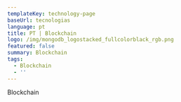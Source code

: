 ```yaml
---
templateKey: technology-page
baseUrl: tecnologias
language: pt
title: PT | Blockchain
logo: /img/mongodb_logostacked_fullcolorblack_rgb.png
featured: false
summary: Blockchain
tags:
  - Blockchain
  - ''
---
```

Blockchain
